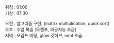 취침 : 01:00  
기상 : 07:30  
  
오전 : 알고리즘 구현. (matrix multiplication, quick sort)  
오후 : 수업 복습 (모겜프, 의공지능 조금)  
저녁 : 모겜프 미팅, glow 깃허브, mml 조금.  
